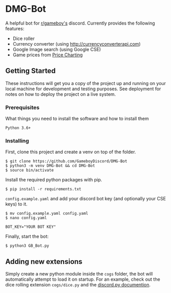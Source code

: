 
# DMG-Bot

A helpful bot for [r/gameboy's](https://old.reddit.com/r/Gameboy/) discord.
Currently provides the following features:

* Dice roller
* Currency converter (using http://currencyconverterapi.com)
* Google Image search (using Google CSE)
* Game prices from [Price Charting](https://www.pricecharting.com)
## Getting Started

These instructions will get you a copy of the project up and running on your local machine for development and testing purposes. See deployment for notes on how to deploy the project on a live system.

### Prerequisites

What things you need to install the software and how to install them

```
Python 3.6+
```

### Installing


First, clone this project and create a venv on top of the folder.

```
$ git clone https://github.com/GameboyDiscord/DMG-Bot
$ python3 -m venv DMG-Bot && cd DMG-Bot
$ source bin/activate
```
Install the required python packages with pip.
```
$ pip install -r requirements.txt
```

 `config.example.yaml` and add your discord bot key (and optionally your CSE keys) to it.
```
$ mv config.example.yaml config.yaml
$ nano config.yaml
```

```
BOT_KEY="YOUR BOT KEY"
```
Finally, start the bot:
```
$ python3 GB_Bot.py
```

## Adding new extensions

Simply create a new python module inside the `cogs` folder, the bot will automatically attempt to load it on startup. For an example, check out the dice rolling extension `cogs/dice.py` and the [discord.py documention](https://discordpy.readthedocs.io/en/latest/).
